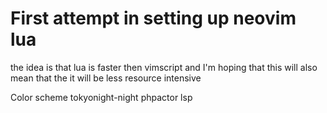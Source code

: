 # First attempt in setting up neovim lua

the idea is that lua is faster then vimscript and I'm hoping that 
this will also mean that the it will be less resource intensive

Color scheme tokyonight-night
phpactor lsp 
